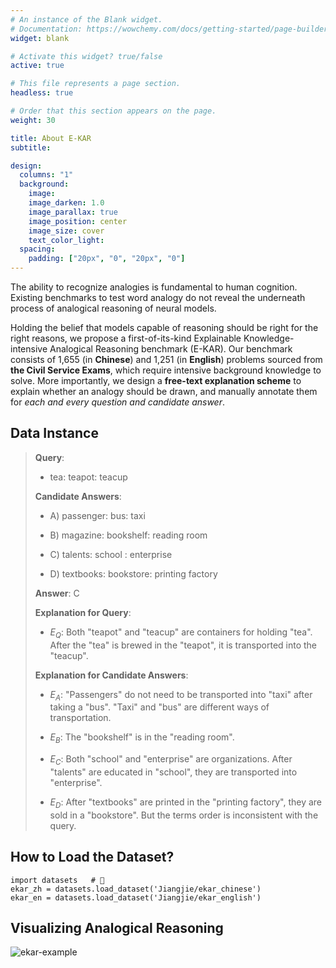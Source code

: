 ```yaml
---
# An instance of the Blank widget.
# Documentation: https://wowchemy.com/docs/getting-started/page-builder/
widget: blank

# Activate this widget? true/false
active: true

# This file represents a page section.
headless: true

# Order that this section appears on the page.
weight: 30

title: About E-KAR
subtitle:

design:
  columns: "1"
  background:
    image: 
    image_darken: 1.0
    image_parallax: true
    image_position: center
    image_size: cover
    text_color_light: 
  spacing:
    padding: ["20px", "0", "20px", "0"]
---
```

The ability to recognize analogies is fundamental to human cognition. Existing benchmarks to test word analogy do not reveal the underneath process of analogical reasoning of neural models. 

Holding the belief that models capable of reasoning should be right for the right reasons, we propose a first-of-its-kind Explainable Knowledge-intensive Analogical Reasoning benchmark (E-KAR). 
Our benchmark consists of 1,655 (in **Chinese**) and 1,251 (in **English**) problems sourced from **the Civil Service Exams**, which require intensive background knowledge to solve. 
More importantly, we design a **free-text explanation scheme** to explain whether an analogy should be drawn, and manually annotate them for *each and every question and candidate answer*.


## Data Instance

> **Query**: 
> 
> - tea: teapot: teacup
> 
> **Candidate Answers**: 
> 
> - A) passenger: bus: taxi
>  
> - B) magazine: bookshelf: reading room
> 
> - C) talents: school : enterprise
> 
> - D) textbooks: bookstore: printing factory
>  
> **Answer**: C
> 
> **Explanation for Query**:
> 
> - $E_Q$: Both "teapot" and "teacup" are containers for holding "tea". After the "tea" is brewed in the "teapot", it is transported into the "teacup".
> 
> **Explanation for Candidate Answers**:
> 
> - $E_A$: "Passengers" do not need to be transported into "taxi" after taking a "bus". "Taxi" and "bus" are different ways of transportation.
> 
> - $E_B$: The "bookshelf" is in the "reading room".
> 
> - $E_C$: Both "school" and "enterprise" are organizations. After "talents" are educated in "school", they are transported into "enterprise".
> 
> - $E_D$: After "textbooks" are printed in the "printing factory", they are sold in a "bookstore". But the terms order is inconsistent with the query.

## How to Load the Dataset?

```python3
import datasets   # 🤗
ekar_zh = datasets.load_dataset('Jiangjie/ekar_chinese')
ekar_en = datasets.load_dataset('Jiangjie/ekar_english')
```

## Visualizing Analogical Reasoning

![ekar-example](/uploads/ekar-example.jpg)

